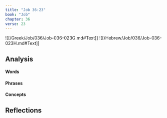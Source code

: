 ```yaml
---
title: "Job 36:23"
book: "Job"
chapter: 36
verse: 23
---
```

![[/Greek/Job/036/Job-036-023G.md#Text]]
![[/Hebrew/Job/036/Job-036-023H.md#Text]]

## Analysis

#### Words

#### Phrases

#### Concepts

## Reflections
